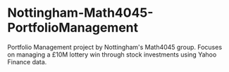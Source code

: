 # Nottingham-Math4045-PortfolioManagement
Portfolio Management project by Nottingham's Math4045 group. Focuses on managing a £10M lottery win through stock investments using Yahoo Finance data.
